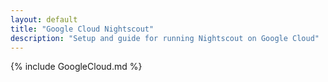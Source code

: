```yaml
---
layout: default
title: "Google Cloud Nightscout"
description: "Setup and guide for running Nightscout on Google Cloud"
---
```

{% include GoogleCloud.md %}

  
